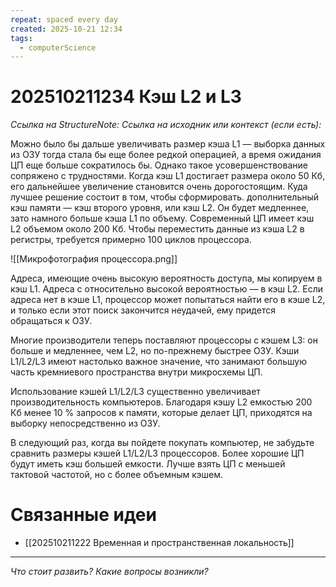 ```yaml
---
repeat: spaced every day
created: 2025-10-21 12:34
tags:
  - computerScience
---
```

# 202510211234 Кэш L2 и L3

*Ссылка на StructureNote:*
*Ссылка на исходник или контекст (если есть):*

Можно было бы дальше увеличивать размер кэша L1 — выборка данных из ОЗУ тогда стала бы еще более редкой операцией, а время ожидания ЦП еще больше сократилось бы. Однако такое усовершенствование сопряжено с трудностями. Когда кэш L1 достигает размера около 50 Кб, его дальнейшее увеличение становится очень дорогостоящим. Куда лучшее решение состоит в том, чтобы сформировать. дополнительный кэш памяти — кэш второго уровня, или кэш L2. Он будет медленнее, зато намного больше кэша L1 по объему. Современный ЦП имеет кэш L2 объемом около 200 Кб. Чтобы переместить данные из кэша L2 в регистры, требуется примерно 100 циклов процессора.

![[Микрофотография процессора.png]]

Адреса, имеющие очень высокую вероятность доступа, мы копируем в кэш L1. Адреса с относительно высокой вероятностью — в кэш L2. Если адреса нет в кэше L1, процессор может попытаться найти его в кэше L2, и только если этот поиск закончится неудачей, ему придется обращаться к ОЗУ.

Многие производители теперь поставляют процессоры с кэшем L3: он больше и медленнее, чем L2, но по-прежнему быстрее ОЗУ. Кэши L1/L2/L3 имеют настолько важное значение, что занимают большую часть кремниевого пространства внутри микросхемы ЦП.

Использование кэшей L1/L2/L3 существенно увеличивает производительность компьютеров. Благодаря кэшу L2 емкостью 200 Кб менее 10 % запросов к памяти, которые делает ЦП, приходятся на выборку непосредственно из ОЗУ.

В следующий раз, когда вы пойдете покупать компьютер, не забудьте сравнить размеры кэшей L1/L2/L3 процессоров. Более хорошие ЦП будут иметь кэш большей емкости. Лучше взять ЦП с меньшей тактовой частотой, но с более объемным кэшем.

# Связанные идеи

- [[202510211222 Временная и пространственная локальность]]

---

*Что стоит развить? Какие вопросы возникли?*
